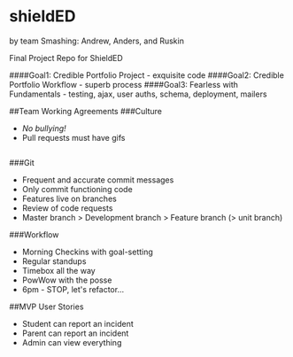 shieldED
========
by team Smashing: Andrew, Anders, and Ruskin

Final Project Repo for ShieldED

####Goal1: Credible Portfolio Project - exquisite code
####Goal2: Credible Portfolio Workflow - superb process
####Goal3: Fearless with Fundamentals - testing, ajax, user auths, schema, deployment, mailers

##Team Working Agreements
###Culture
* *No bullying!*
* Pull requests must have gifs

<img src="http://i.imgur.com/5U9IX.gif" alt="">


###Git
* Frequent and accurate commit messages
* Only commit functioning code
* Features live on branches
* Review of code requests
* Master branch > Development branch > Feature branch (> unit branch)

###Workflow
* Morning Checkins with goal-setting
* Regular standups
* Timebox all the way
* PowWow with the posse
* 6pm  - STOP, let's refactor...

##MVP User Stories
* Student can report an incident
* Parent can report an incident
* Admin can view everything

